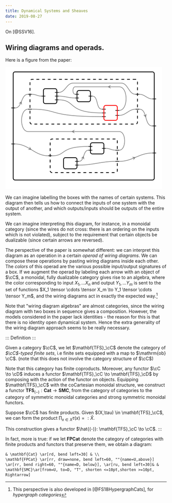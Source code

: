 ```yaml
---
title: Dynamical Systems and Sheaves
date: 2019-08-27
---
```


On [@SSV16].

## Wiring diagrams and operads.

Here is a figure from the paper:

![Wiring diagram](/images/SSV16-wiringdiag.png)

We can imagine labelling the boxes with the names of certain systems.
This diagram then tells us how to connect the inputs of one system with the output of another, and which outputs/inputs should be outputs of the entire system.

We can imagine interpreting this diagram, for instance, in a monoidal category (since the wires do not cross: there is an ordering on the inputs which is not violated), subject to the requirement that certain objects be dualizable (since certain arrows are reversed).

The perspective of the paper is somewhat different: we can interpret this diagram as an operation in a certain *operad of wiring diagrams*.
We can compose these operations by pasting wiring diagrams inside each other.
The *colors* of this operad are the various possible input/output signatures of a box.
If we augment the operad by labeling each arrow with an object of $\cC$, a monoidal, fully dualizable category gives rise to an algebra, where the color corresponding to input $X_1, \dots X_n$ and output $Y_1, \dots Y_m$ is sent to the set of functions $X_1 \tensor \cdots \tensor X_m \to Y_1 \tensor \cdots \tensor Y_m$, and the wiring diagrams act in exactly the expected way.[^1]

[^1]: This perspective is also developed in [@FS18HypergraphCats], for *hypergraph categories*

Note that "wiring diagram algebras" are almost categories, since the wiring diagram with two boxes in sequence gives a composition.
However, the models considered in the paper lack identities - the reason for this is that there is no identity open dynamical system.
Hence the extra generality of the wiring diagram approach seems to be really necessary.

::: Definition :::

Given a category $\cC$, we let $\mathbf{TFS}_\cC$ denote the category of *$\cC$-typed finite sets*, i.e finite sets equipped with a map to $\mathrm{ob} \cC$.
(note that this does not involve the category structure of $\cC$)

Note that this category has finite coproducts. Moreover, any functor $\cC \to \cD$ induces a functor
$\mathbf{TFS}_\cC \to \mathbf{TFS}_\cD$ by composing with the action of the functor on objects.
Equipping $\mathbf{TFS}_\cC$ with the coCartesian monoidal structure, we construct a functor
$\mathbf{TFS}_{(-)}: \mathbf{Cat} \to \mathbf{SMC}$, from the category of categories to the category of symmetric monoidal categories and strong symmetric monoidal functors.

Suppose $\cC$ has finite products. Given $(X,\tau) \in \mathbf{TFS}_\cC$, we can form the product
$\prod_{x\in X} \tau(x) =: \hat{X}$.

This construction gives a functor $\hat{(-)}: \mathbf{TFS}_\cC \to \cC$.
:::

In fact, more is true: if we let $\mathbf{FPCat}$ denote the category of categories with finite products and functors that preserve them, we obtain a diagram:

```tikzcd
& \mathbf{Cat} \ar[rd, bend left=30] & \\
\mathbf{FPCat} \ar[rr, draw=none, bend left=60, ""{name=U,above}] \ar[rr, bend right=60, ""{name=D, below}], \ar[ru, bend left=30]& & \mathbf{SMC}\ar[from=U, to=D, "T", shorten <=10pt,shorten >=10pt, Rightarrow]
```

